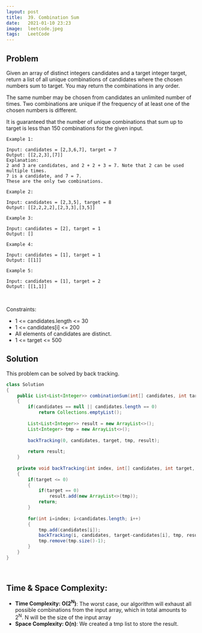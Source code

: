 ```yaml
---
layout: post 
title:  39. Combination Sum
date:   2021-01-10 23:23
image:  leetcode.jpeg
tags:   LeetCode
---
```


## Problem

Given an array of distinct integers candidates and a target integer target, return a list of all unique combinations of candidates where the chosen numbers sum to target. You may return the combinations in any order.

The same number may be chosen from candidates an unlimited number of times. Two combinations are unique if the frequency of at least one of the chosen numbers is different.

It is guaranteed that the number of unique combinations that sum up to target is less than 150 combinations for the given input.

```
Example 1:

Input: candidates = [2,3,6,7], target = 7
Output: [[2,2,3],[7]]
Explanation:
2 and 3 are candidates, and 2 + 2 + 3 = 7. Note that 2 can be used multiple times.
7 is a candidate, and 7 = 7.
These are the only two combinations.

Example 2:

Input: candidates = [2,3,5], target = 8
Output: [[2,2,2,2],[2,3,3],[3,5]]

Example 3:

Input: candidates = [2], target = 1
Output: []

Example 4:

Input: candidates = [1], target = 1
Output: [[1]]

Example 5:

Input: candidates = [1], target = 2
Output: [[1,1]]
```

<!-- Line breaks -->
<br/>

Constraints:

* 1 <= candidates.length <= 30
* 1 <= candidates[i] <= 200
* All elements of candidates are distinct.
* 1 <= target <= 500

## Solution

This problem can be solved by back tracking.

```java
class Solution 
{
    public List<List<Integer>> combinationSum(int[] candidates, int target) 
    {
        if(candidates == null || candidates.length == 0)
            return Collections.emptyList();
        
        List<List<Integer>> result = new ArrayList<>();
        List<Integer> tmp = new ArrayList<>();
        
        backTracking(0, candidates, target, tmp, result);
        
        return result;
    }
    
    private void backTracking(int index, int[] candidates, int target, List<Integer> tmp, List<List<Integer>> result)
    {
        if(target <= 0)
        {
            if(target == 0)
                result.add(new ArrayList<>(tmp));
            return;
        }
        
        for(int i=index; i<candidates.length; i++)
        {
            tmp.add(candidates[i]);
            backTracking(i, candidates, target-candidates[i], tmp, result);
            tmp.remove(tmp.size()-1);
        }
    }
}
```

<!-- Line breaks -->
<br />

## Time & Space Complexity:

* **Time Complexity: O(2<sup>N</sup>)**: The worst case, our algorithm will exhaust all possible combinations from the input array, which in total amounts to 2<sup>N</sup>. N will be the size of the input array
* **Space Complexity: O(n)**: We created a tmp list to store the result. 